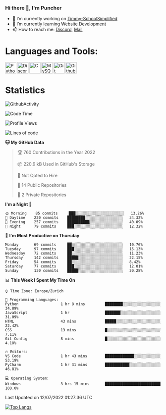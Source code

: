 ### Hi there 👋, I'm Puncher

- 🔭 I’m currently working on [Timmy-SchoolSimplified](https://github.com/School-Simplified/Timmy-SchoolSimplified)
- 🌱 I’m currently learning [Website Development](https://github.com/Puncher1/website-development)
- 📫 How to reach me: [Discord](https://github.com/Puncher1#discord-profile), [Mail](mailto:andrin.schaller@hispeed.ch)

# Languages and Tools:
<img align="left" alt="Python" width="36px" src="https://upload.wikimedia.org/wikipedia/commons/thumb/c/c3/Python-logo-notext.svg/2000px-Python-logo-notext.svg.png" />
<img align="left" alt="Discord.py" width="36px" src="https://i.imgur.com/RPrw70n.jpg" />
<img align="left" alt="C" width="36px" src="https://upload.wikimedia.org/wikipedia/commons/thumb/1/18/C_Programming_Language.svg/1200px-C_Programming_Language.svg.png" />
<img align="left" alt="MySQL" width="36px" src="https://upload.wikimedia.org/wikipedia/de/d/dd/MySQL_logo.svg" />
<img align="left" alt="Git" width="36px" src="https://garygregory.files.wordpress.com/2016/11/git_logo.png?w=325" />
<img align="left" alt="Github" width="36px" src="https://upload.wikimedia.org/wikipedia/commons/thumb/a/ae/Github-desktop-logo-symbol.svg/1024px-Github-desktop-logo-symbol.svg.png" />
<br />
<br />

# Statistics
![GithubActivity](https://github-profile-summary-cards.vercel.app/api/cards/profile-details?username=puncher1&theme=solarized_dark)
<!--START_SECTION:waka-->
![Code Time](http://img.shields.io/badge/Code%20Time-0%20secs-blue)

![Profile Views](http://img.shields.io/badge/Profile%20Views-0-blue)

![Lines of code](https://img.shields.io/badge/From%20Hello%20World%20I%27ve%20Written-1%20Million%20lines%20of%20code-blue)

**🐱 My GitHub Data** 

> 🏆 760 Contributions in the Year 2022
 > 
> 📦 220.9 kB Used in GitHub's Storage 
 > 
> 🚫 Not Opted to Hire
 > 
> 📜 14 Public Repositories 
 > 
> 🔑 2 Private Repositories  
 > 
**I'm a Night 🦉** 

```text
🌞 Morning    85 commits     ███░░░░░░░░░░░░░░░░░░░░░░   13.26% 
🌆 Daytime    220 commits    ████████░░░░░░░░░░░░░░░░░   34.32% 
🌃 Evening    257 commits    ██████████░░░░░░░░░░░░░░░   40.09% 
🌙 Night      79 commits     ███░░░░░░░░░░░░░░░░░░░░░░   12.32%

```
📅 **I'm Most Productive on Thursday** 

```text
Monday       69 commits     ██░░░░░░░░░░░░░░░░░░░░░░░   10.76% 
Tuesday      97 commits     ███░░░░░░░░░░░░░░░░░░░░░░   15.13% 
Wednesday    72 commits     ██░░░░░░░░░░░░░░░░░░░░░░░   11.23% 
Thursday     142 commits    █████░░░░░░░░░░░░░░░░░░░░   22.15% 
Friday       54 commits     ██░░░░░░░░░░░░░░░░░░░░░░░   8.42% 
Saturday     77 commits     ███░░░░░░░░░░░░░░░░░░░░░░   12.01% 
Sunday       130 commits    █████░░░░░░░░░░░░░░░░░░░░   20.28%

```


📊 **This Week I Spent My Time On** 

```text
⌚︎ Time Zone: Europe/Zurich

💬 Programming Languages: 
Python                   1 hr 8 mins         ████████░░░░░░░░░░░░░░░░░   34.89% 
JavaScript               1 hr                ███████░░░░░░░░░░░░░░░░░░   31.09% 
HTML                     43 mins             █████░░░░░░░░░░░░░░░░░░░░   22.42% 
CSS                      13 mins             █░░░░░░░░░░░░░░░░░░░░░░░░   7.11% 
Git Config               8 mins              █░░░░░░░░░░░░░░░░░░░░░░░░   4.18%

🔥 Editors: 
VS Code                  1 hr 43 mins        █████████████░░░░░░░░░░░░   53.19% 
PyCharm                  1 hr 31 mins        ███████████░░░░░░░░░░░░░░   46.81%

💻 Operating System: 
Windows                  3 hrs 15 mins       █████████████████████████   100.0%

```


 Last Updated on 12/07/2022 01:27:36 UTC
<!--END_SECTION:waka-->

[![Top Langs](https://github-readme-stats.vercel.app/api/top-langs/?username=puncher1&langs_count=10&theme=prussian)](https://github.com/puncher1/)
